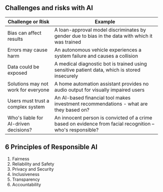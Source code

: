 
## Challenges and risks with AI

<table aria-label="Challenges and risks with AI" class="table">
<thead>
<tr>
<th>Challenge or Risk</th>
<th>Example</th>
</tr>
</thead>
<tbody>
<tr>
<td>Bias can affect results</td>
<td>A loan-approval model discriminates by gender due to bias in the data with which it was trained</td>
</tr>
<tr>
<td>Errors may cause harm</td>
<td>An autonomous vehicle experiences a system failure and causes a collision</td>
</tr>
<tr>
<td>Data could be exposed</td>
<td>A medical diagnostic bot is trained using sensitive patient data, which is stored insecurely</td>
</tr>
<tr>
<td>Solutions may not work for everyone</td>
<td>A home automation assistant provides no audio output for visually impaired users</td>
</tr>
<tr>
<td>Users must trust a complex system</td>
<td>An AI-based financial tool makes investment recommendations -  what are they based on?</td>
</tr>
<tr>
<td>Who's liable for AI-driven decisions?</td>
<td>An innocent person is convicted of a crime based on evidence from facial recognition – who's responsible?</td>
</tr>
</tbody>
</table>

## 6 Principles of Responsible AI

1. Fairness
2. Reliability and Safety
3. Privacy and Security
4. Inclusiveness
5. Transparency
6. Accountability
